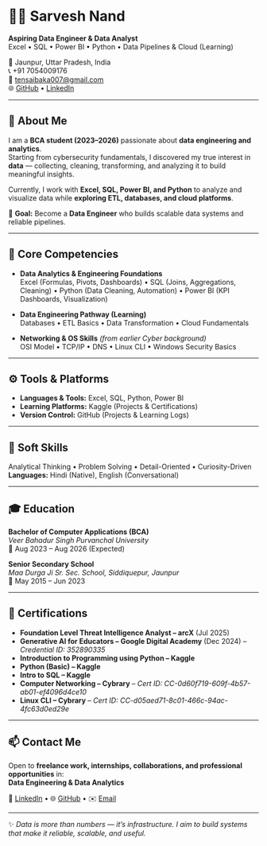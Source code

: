 # 👨‍💻 Sarvesh Nand  

**Aspiring Data Engineer & Data Analyst**  
Excel • SQL • Power BI • Python • Data Pipelines & Cloud (Learning)  

📍 Jaunpur, Uttar Pradesh, India  
📞 +91 7054009176  
📧 [tensaibaka007@gmail.com](mailto:tensaibaka007@gmail.com)  
🌐 [GitHub](https://github.com/SarveshNand) • [LinkedIn](https://www.linkedin.com/in/sarvesh-nand-903a94284/)  

---

## 🧠 About Me  

I am a **BCA student (2023–2026)** passionate about **data engineering and analytics**.  
Starting from cybersecurity fundamentals, I discovered my true interest in **data** — collecting, cleaning, transforming, and analyzing it to build meaningful insights.  

Currently, I work with **Excel, SQL, Power BI, and Python** to analyze and visualize data while **exploring ETL, databases, and cloud platforms**.  

📌 **Goal:** Become a **Data Engineer** who builds scalable data systems and reliable pipelines.  

---

## 🔑 Core Competencies  

- **Data Analytics & Engineering Foundations**  
  Excel (Formulas, Pivots, Dashboards) • SQL (Joins, Aggregations, Cleaning) • Python (Data Cleaning, Automation) • Power BI (KPI Dashboards, Visualization)  

- **Data Engineering Pathway (Learning)**  
  Databases • ETL Basics • Data Transformation • Cloud Fundamentals  

- **Networking & OS Skills** *(from earlier Cyber background)*  
  OSI Model • TCP/IP • DNS • Linux CLI • Windows Security Basics  

---

## ⚙️ Tools & Platforms  

- **Languages & Tools:** Excel, SQL, Python, Power BI  
- **Learning Platforms:** Kaggle (Projects & Certifications)  
- **Version Control:** GitHub (Projects & Learning Logs)  

---

## 🧠 Soft Skills  

Analytical Thinking • Problem Solving • Detail-Oriented • Curiosity-Driven  
**Languages:** Hindi (Native), English (Conversational)  

---

## 🎓 Education  

**Bachelor of Computer Applications (BCA)**  
*Veer Bahadur Singh Purvanchal University*  
📅 Aug 2023 – Aug 2026 (Expected)  

**Senior Secondary School**  
*Maa Durga Ji Sr. Sec. School, Siddiquepur, Jaunpur*  
📅 May 2015 – Jun 2023  

---

## 📜 Certifications  

- **Foundation Level Threat Intelligence Analyst – arcX** (Jul 2025)  
- **Generative AI for Educators – Google Digital Academy** (Dec 2024) – *Credential ID: 352890335*  
- **Introduction to Programming using Python – Kaggle**  
- **Python (Basic) – Kaggle**  
- **Intro to SQL – Kaggle**  
- **Computer Networking – Cybrary** – *Cert ID: CC-0d60f719-609f-4b57-ab01-ef4096d4ce10*  
- **Linux CLI – Cybrary** – *Cert ID: CC-d05aed71-8c01-466c-94ac-4fc63d0ed29e*  

---

## 📫 Contact Me  

Open to **freelance work, internships, collaborations, and professional opportunities** in:  
**Data Engineering & Data Analytics**  

💼 [LinkedIn](https://www.linkedin.com/in/sarvesh-nand-903a94284/) • 🌐 [GitHub](https://github.com/SarveshNand) • ✉️ [Email](mailto:tensaibaka007@gmail.com)  

---

✨ *Data is more than numbers — it’s infrastructure. I aim to build systems that make it reliable, scalable, and useful.*  
